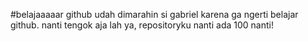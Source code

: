#belajaaaaar github
udah dimarahin si gabriel karena ga ngerti belajar github. nanti tengok aja lah ya, repositoryku nanti ada 100 nanti!